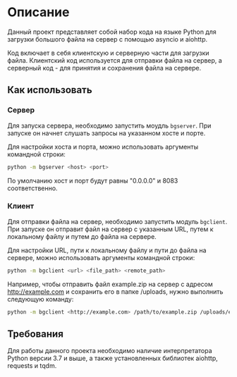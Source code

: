 # Описание

Данный проект представляет собой набор кода на языке Python для загрузки большого файла на сервер с помощью asyncio и aiohttp.

Код включает в себя клиентскую и серверную части для загрузки файла. Клиентский код используется для отправки файла на сервер, а серверный код - для принятия и сохранения файла на сервере.

## Как использовать

### Сервер

Для запуска сервера, необходимо запустить моудль `bgserver`. При запуске он начнет слушать запросы на указанном хосте и порте.

Для настройки хоста и порта, можно использовать аргументы командной строки:

```bash
python -m bgserver <host> <port>
```

По умолчанию хост и порт будут равны "0.0.0.0" и 8083 соответственно.

### Клиент

Для отправки файла на сервер, необходимо запустить модуль  `bgclient`. При запуске он отправит файл на сервер с указанным URL, путем к локальному файлу и путем до файла на сервере.

Для настройки URL, пути к локальному файлу и пути до файла на сервере, можно использовать аргументы командной строки:

```bash
python -m bgclient <url> <file_path> <remote_path>
```

Например, чтобы отправить файл example.zip на сервер с адресом <http://example.com> и сохранить его в папке /uploads, нужно выполнить следующую команду:

```bash
python -m bgclient <http://example.com> /path/to/example.zip /uploads/example.zip
```

## Требования

Для работы данного проекта необходимо наличие интерпретатора Python версии 3.7 и выше, а также установленных библиотек aiohttp, requests и tqdm.
